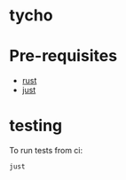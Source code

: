 # tycho

# Pre-requisites

- [rust](https://rustup.rs/)
- [just](https://pkgs.org/download/just)

# testing

To run tests from ci:

```bash
just
```